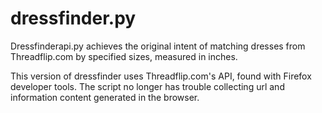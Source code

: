 # dressfinder.py
Dressfinderapi.py achieves the original intent of matching dresses from Threadflip.com by specified sizes, measured in inches.

This version of dressfinder uses Threadflip.com's API, found with Firefox developer tools. The script no longer has trouble collecting url and information content generated in the browser.

